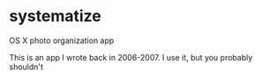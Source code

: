 # systematize
OS X photo organization app

This is an app I wrote back in 2006-2007. I use it, but you probably shouldn't
